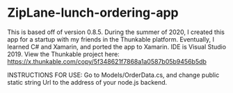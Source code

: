 # ZipLane-lunch-ordering-app

This is based off of version 0.8.5. During the summer of 2020, I created this app for a startup with my friends in the Thunkable platform. 
Eventually, I learned C# and Xamarin, and ported the app to Xamarin. IDE is Visual Studio 2019. View the Thunkable project here: https://x.thunkable.com/copy/5f348621f7868a1a0587b05b9456b5db

INSTRUCTIONS FOR USE:
Go to Models/OrderData.cs, and change public static string Url to the address of your node.js backend.
